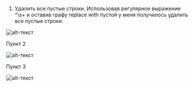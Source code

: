 1. Удалить все пустые строки. Использовав регулярное выражение ^\s+ и оставив графу replace with пустой у меня получилось удалить все пустые строки.

![alt-текст](https://raw.githubusercontent.com/linapilipchuk/result.txt/master/пункт%201.1.png)

Пункт 2

![alt-текст](https://raw.githubusercontent.com/linapilipchuk/result.txt/master/кньзья%202.png)

Пункт 3 

![alt-текст](https://raw.githubusercontent.com/linapilipchuk/result.txt/master/Новгород%201.png)
